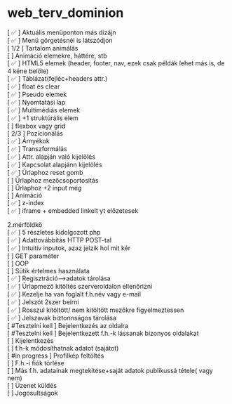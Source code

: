 # web_terv_dominion

[ &#9989; ] Aktuális menüponton más dizájn<br/>
[ &#9989; ] Menü görgetésnél is látszódjon<br/>
[ 1/2 ] Tartalom animálás<br/>
[ ] Animáció elemekre, háttére, stb<br/>
[ &#9989; ] HTML5 elemek (header, footer, nav, ezek csak példák lehet más is, de 4 kéne belőle)<br/>
[ &#9989; ] Táblázat(fejléc+headers attr.)<br/>
[ &#9989; ] float és clear<br/>
[ &#9989; ] Pseudo elemek<br/>
[ &#9989; ] Nyomtatási lap<br/>
[ &#9989; ] Multimédiás elemek<br/>
[ &#9989; ] +1 struktúrális elem<br/>
[ ] flexbox vagy grid<br/>
[ 2/3 ] Pozícionálás<br/>
[ &#9989; ] Árnyékok<br/>
[ &#9989; ] Transzformálás<br/>
[ &#9989; ] Attr. alapján való kijelölés<br/>
[ &#9989; ] Kapcsolat alapjánn kijelölés<br/>
[ &#9989; ] Űrlaphoz reset gomb<br/>
[ ] Űrlaphoz mezőcsoportosítás<br/>
[ ] Űrlaphoz +2 input még<br/>
[ ] Animáció <br/>
[ &#9989; ] z-index <br/>
[ &#9989; ] iframe + embedded linkelt yt előzetesek

2.mérföldkő<br/>
[ &#9989; ] 5 részletes kidolgozott php<br/>
[ &#9989; ] Adattovábbítás HTTP POST-tal<br/>
[ &#9989; ] Intuitív inputok, azaz jelzik hol mit kér<br/>
[ ] GET paraméter<br/>
[ ] OOP<br/>
[ ] Sütik értelmes használata<br/>
[ &#9989; ] Regisztráció-->adatok tárolása<br/>
[ &#9989; ] Űrlapmező kitöltés szerveroldalon ellenőrizni<br/>
[ &#9989; ] Kezelje ha van foglalt f.h.név vagy e-mail<br/>
[ &#9989; ] Jelszót 2szer beírni<br/>
[ &#9989; ] Rosszul kitöltött/ nem kitöltött mezőkre figyelmeztessen<br/>
[ &#9989; ] Jelszavak biztonnságos tárolása<br/>
[ #Tesztelni kell ] Bejelentkezés az oldalra<br/>
[ #Tesztelni kell  ] Bejelentkezett f.h.-k lássanak bizonyos oldalakat<br/>
[ ] Kijelentkezés<br/>
[ ] f.h-k módosíthatnak adatot (sajátot)<br/>
[ #in progress ] Profilkép feltöltés<br/>
[ ] F.h.-i fiók törlése<br/>
[ ] Más f.h. adatainak megtekitése+saját adatok publikussá tétele( vagy nem)<br/>
[ ] Üzenet küldés<br/>
[ ] Jogosultságok<br/>
